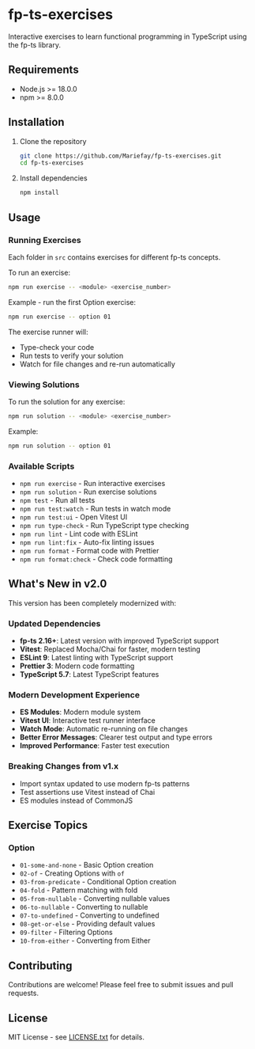 # fp-ts-exercises

Interactive exercises to learn functional programming in TypeScript using the fp-ts library.

## Requirements

- Node.js >= 18.0.0
- npm >= 8.0.0

## Installation

1. Clone the repository
   ```bash
   git clone https://github.com/Mariefay/fp-ts-exercises.git
   cd fp-ts-exercises
   ```

2. Install dependencies
   ```bash
   npm install
   ```

## Usage

### Running Exercises

Each folder in `src` contains exercises for different fp-ts concepts.

To run an exercise:
```bash
npm run exercise -- <module> <exercise_number>
```

Example - run the first Option exercise:
```bash
npm run exercise -- option 01
```

The exercise runner will:
- Type-check your code
- Run tests to verify your solution
- Watch for file changes and re-run automatically

### Viewing Solutions

To run the solution for any exercise:
```bash
npm run solution -- <module> <exercise_number>
```

Example:
```bash
npm run solution -- option 01
```

### Available Scripts

- `npm run exercise` - Run interactive exercises
- `npm run solution` - Run exercise solutions
- `npm test` - Run all tests
- `npm run test:watch` - Run tests in watch mode
- `npm run test:ui` - Open Vitest UI
- `npm run type-check` - Run TypeScript type checking
- `npm run lint` - Lint code with ESLint
- `npm run lint:fix` - Auto-fix linting issues
- `npm run format` - Format code with Prettier
- `npm run format:check` - Check code formatting

## What's New in v2.0

This version has been completely modernized with:

### Updated Dependencies
- **fp-ts 2.16+**: Latest version with improved TypeScript support
- **Vitest**: Replaced Mocha/Chai for faster, modern testing
- **ESLint 9**: Latest linting with TypeScript support
- **Prettier 3**: Modern code formatting
- **TypeScript 5.7**: Latest TypeScript features

### Modern Development Experience
- **ES Modules**: Modern module system
- **Vitest UI**: Interactive test runner interface
- **Watch Mode**: Automatic re-running on file changes
- **Better Error Messages**: Clearer test output and type errors
- **Improved Performance**: Faster test execution

### Breaking Changes from v1.x
- Import syntax updated to use modern fp-ts patterns
- Test assertions use Vitest instead of Chai
- ES modules instead of CommonJS

## Exercise Topics

### Option
- `01-some-and-none` - Basic Option creation
- `02-of` - Creating Options with `of`
- `03-from-predicate` - Conditional Option creation
- `04-fold` - Pattern matching with fold
- `05-from-nullable` - Converting nullable values
- `06-to-nullable` - Converting to nullable
- `07-to-undefined` - Converting to undefined
- `08-get-or-else` - Providing default values
- `09-filter` - Filtering Options
- `10-from-either` - Converting from Either

## Contributing

Contributions are welcome! Please feel free to submit issues and pull requests.

## License

MIT License - see [LICENSE.txt](LICENSE.txt) for details.
